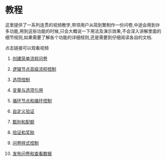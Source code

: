 # 教程

这里提供了一系列连贯的视频教学,带领用户从简到繁制作一份问卷,中途会用到许多功能,用到这些功能的时候,只会大概说一下用法及演示效果,不会深入讲解里面的细节规则,如果需要了解各个功能的详细规则,还是需要到仔细阅读各自的文档.


点击链接可以观看视频

1. [创建简单流程问卷](https://media.choiceform.io/help/video/tmp/simple-survey.mp4)

2. [逻辑节点高级流程控制](https://media.choiceform.io/help/video/tmp/logic-control.mp4)

3. [选项控制](https://media.choiceform.io/help/video/tmp/option-control.mp4)

4. [变量与选项引用](https://media.choiceform.io/help/video/tmp/variable-opt-reference.mp4)

5. [循环节点和循环控制](https://media.choiceform.io/help/video/tmp/loop-control.mp4)

6. [自定义验证](https://media.choiceform.io/help/video/tmp/advance-validation.mp4)

7. [甄别和配额](https://media.choiceform.io/help/video/tmp/screen-quota.mp4)

8. [验证和奖励](https://media.choiceform.io/help/video/tmp/lottery-gift.mp4)

9. [问卷样式控制](https://media.choiceform.io/help/video/tmp/style-control.mp4)

10. [发布问卷和查看数据](https://media.choiceform.io/help/video/tmp/publish-result.mp4)
